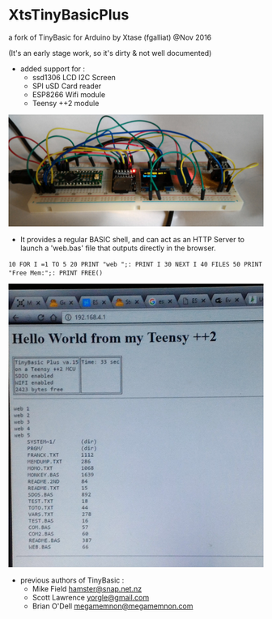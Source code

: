 # XtsTinyBasicPlus

a fork of TinyBasic for Arduino by Xtase (fgalliat) @Nov 2016

(It's an early stage work, so it's dirty & not well documented)

* added support for :
   - ssd1306 LCD I2C Screen
   - SPI uSD Card reader
   - ESP8266 Wifi module
   - Teensy ++2 module

![Dev Board](/images/devBoard.jpg)

* It provides a regular BASIC shell, and can act as an HTTP Server to launch a 'web.bas' file
  that outputs directly in the browser.

`
10 FOR I =1 TO 5
20 PRINT "web ";: PRINT I
30 NEXT I
40 FILES
50 PRINT "Free Mem:";: PRINT FREE()
`

![Web autorun script](/images/autorunWeb.jpg)

* previous authors of TinyBasic :
   - Mike Field <hamster@snap.net.nz>
   - Scott Lawrence <yorgle@gmail.com>
   - Brian O'Dell <megamemnon@megamemnon.com>